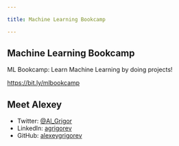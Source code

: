 ```yaml
---

title: Machine Learning Bookcamp

---
```


## Machine Learning Bookcamp

ML Bookcamp: Learn Machine Learning by doing projects!

https://bit.ly/mlbookcamp

## Meet Alexey

- Twitter: [@Al_Grigor](https://twitter.com/Al_Grigor)
- LinkedIn: [agrigorev](https://de.linkedin.com/in/agrigorev)
- GitHub: [alexeygrigorev](https://github.com/alexeygrigorev)
